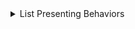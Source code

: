 <details>
<summary>List Presenting Behaviors</summary>

- **list-fade-bullets**
- **list-squash-bullets**
- **list-hide-bullets**

</details>

